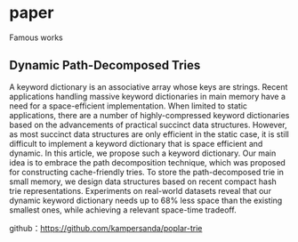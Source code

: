 # paper
Famous works

## Dynamic Path-Decomposed Tries
A keyword dictionary is an associative array whose keys are strings. Recent applications handling massive keyword dictionaries in main memory have a need for a space-efficient implementation. When limited to static applications, there are a number of highly-compressed keyword dictionaries based on the advancements of practical succinct data structures. However, as most succinct data structures are only efficient in the static case, it is still difficult to implement a keyword dictionary that is space efficient and dynamic. In this article, we propose such a keyword dictionary. Our main idea is to embrace the path decomposition technique, which was proposed for constructing cache-friendly tries. To store the path-decomposed trie in small memory, we design data structures based on recent compact hash trie representations. Experiments on real-world datasets reveal that our dynamic keyword dictionary needs up to 68% less space than the existing smallest ones, while achieving a relevant space-time tradeoff.

github：https://github.com/kampersanda/poplar-trie

